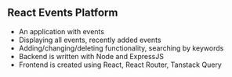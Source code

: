 ## React Events Platform

- An application with events
- Displaying all events, recently added events
- Adding/changing/deleting functionality, searching by keywords
- Backend is written with Node and ExpressJS
- Frontend is created using React, React Router, Tanstack Query
